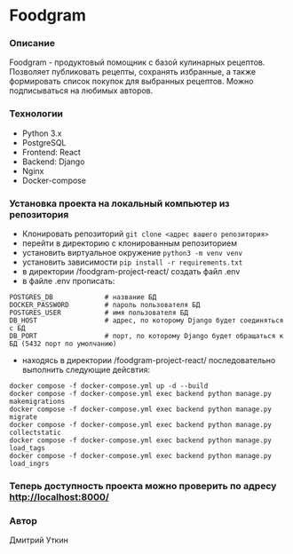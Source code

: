 # Foodgram

### Описание
Foodgram - продуктовый помощник с базой кулинарных рецептов. Позволяет публиковать рецепты, сохранять избранные, а также формировать список покупок для выбранных рецептов. Можно подписываться на любимых авторов.

### Технологии
- Python 3.x
- PostgreSQL
- Frontend: React
- Backend: Django
- Nginx
- Docker-compose

### Установка проекта на локальный компьютер из репозитория 
 - Клонировать репозиторий `git clone <адрес вашего репозитория>`
 - перейти в директорию с клонированным репозиторием
 - установить виртуальное окружение `python3 -m venv venv`
 - установить зависимости `pip install -r requirements.txt`
 - в директории /foodgram-project-react/ создать файл .env
 - в файле .env прописать:
 ```
POSTGRES_DB             # название БД
DOCKER_PASSWORD         # пароль пользователя БД
POSTGRES_USER           # имя пользователя БД
DB_HOST                 # адрес, по которому Django будет соединяться с БД
DB_PORT                 # порт, по которому Django будет обращаться к БД (5432 порт по умолчанию)
```
 - находясь в директории /foodgram-project-react/ последовательно выполнить следующие дейсвтия:
 ```
docker compose -f docker-compose.yml up -d --build
docker compose -f docker-compose.yml exec backend python manage.py makemigrations 
docker compose -f docker-compose.yml exec backend python manage.py migrate
docker compose -f docker-compose.yml exec backend python manage.py collectstatic
docker compose -f docker-compose.yml exec backend python manage.py load_tags
docker compose -f docker-compose.yml exec backend python manage.py load_ingrs
```

### Теперь доступность проекта можно проверить по адресу [http://localhost:8000/](http://localhost:8000/)

### Автор
Дмитрий Уткин